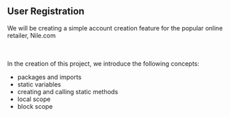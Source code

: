 ## User Registration
We will be creating a simple account creation feature for the popular online retailer, Nile.com

<br><br>
In the creation of this project, we introduce the following concepts:
- packages and imports
- static variables
- creating and calling static methods
- local scope
- block scope
